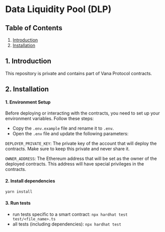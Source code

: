 # Data Liquidity Pool (DLP)

## Table of Contents
1. [Introduction](#introduction)
2. [Installation](#installation)


## 1. Introduction

This repository is private and contains part of Vana Protocol contracts.

## 2. Installation

#### 1. Environment Setup

Before deploying or interacting with the contracts, you need to set up your environment variables. Follow these steps:
- Copy the `.env.example` file and rename it to `.env`.
- Open the `.env` file and update the following parameters:

`DEPLOYER_PRIVATE_KEY`: The private key of the account that will deploy the contracts. Make sure to keep this private and never share it.

`OWNER_ADDRESS`: The Ethereum address that will be set as the owner of the deployed contracts. This address will have special privileges in the contracts.


#### 2. Install dependencies
```bash
yarn install
```

#### 3. Run tests
- run tests specific to a smart contract: ```npx hardhat test test/<file_name>.ts```
- all tests (including dependencies): ```npx hardhat test```